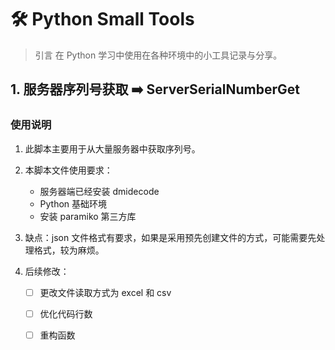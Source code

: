 # 🛠 Python Small Tools

> 引言
> 在 Python 学习中使用在各种环境中的小工具记录与分享。


## 1. 服务器序列号获取 ➡️ ServerSerialNumberGet
### 使用说明
1. 此脚本主要用于从大量服务器中获取序列号。
2. 本脚本文件使用要求：

    * 服务器端已经安装 dmidecode
    * Python 基础环境
    * 安装 paramiko 第三方库
  
3. 缺点：json 文件格式有要求，如果是采用预先创建文件的方式，可能需要先处理格式，较为麻烦。
4. 后续修改：

    - [ ] 更改文件读取方式为 excel 和 csv
    - [ ] 优化代码行数
    - [ ] 重构函数





